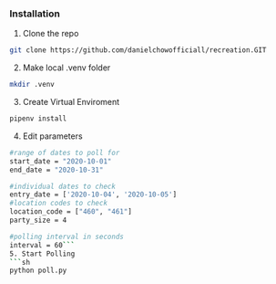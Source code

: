 
### Installation

1. Clone the repo
```sh
git clone https://github.com/danielchowofficiall/recreation.GIT
```
2. Make local .venv folder
```sh
mkdir .venv
```
3. Create Virtual Enviroment
```sh
pipenv install
```
4. Edit parameters
```sh
#range of dates to poll for
start_date = "2020-10-01"
end_date = "2020-10-31"

#individual dates to check
entry_date = ['2020-10-04', '2020-10-05']
#location codes to check
location_code = ["460", "461"]
party_size = 4

#polling interval in seconds
interval = 60```
5. Start Polling
```sh
python poll.py
```
